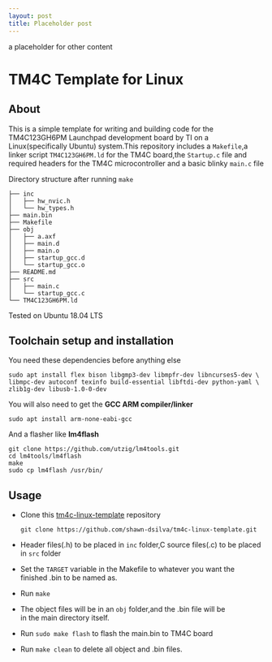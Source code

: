 ```yaml
---
layout: post
title: Placeholder post
---
```


a placeholder for other content


TM4C Template for Linux
==================

## About

This is a simple template for writing and building code for the TM4C123GH6PM Launchpad development board by TI on a Linux(specifically Ubuntu) system.This repository includes a `Makefile`,a linker script `TM4C123GH6PM.ld` for the TM4C board,the `Startup.c` file and required headers for the TM4C microcontroller and a basic blinky `main.c` file

Directory structure after running `make`

    ├── inc
    │   ├── hw_nvic.h
    │   └── hw_types.h
    ├── main.bin
    ├── Makefile
    ├── obj
    │   ├── a.axf
    │   ├── main.d
    │   ├── main.o
    │   ├── startup_gcc.d
    │   └── startup_gcc.o
    ├── README.md
    ├── src
    │   ├── main.c
    │   └── startup_gcc.c
    └── TM4C123GH6PM.ld

Tested on Ubuntu 18.04 LTS

## Toolchain setup and installation

You need these dependencies before anything else

    sudo apt install flex bison libgmp3-dev libmpfr-dev libncurses5-dev \
    libmpc-dev autoconf texinfo build-essential libftdi-dev python-yaml \
    zlib1g-dev libusb-1.0-0-dev


You will also need to get the **GCC ARM compiler/linker**

    sudo apt install arm-none-eabi-gcc
    
And a flasher like **lm4flash**

    git clone https://github.com/utzig/lm4tools.git
    cd lm4tools/lm4flash
    make
    sudo cp lm4flash /usr/bin/

## Usage

 - Clone this [tm4c-linux-template](https://github.com/shawn-dsilva/tm4c-linux-template) repository 
  
     `git clone https://github.com/shawn-dsilva/tm4c-linux-template.git`

 - Header files(.h) to be placed in `inc` folder,C source files(.c) to be placed in `src` folder
 - Set the `TARGET` variable in the Makefile to whatever you want the   
   finished .bin to be named as.
 - Run `make`
 - The object files will be in an `obj` folder,and the .bin file will be  
   in the main directory itself.
 - Run `sudo make flash` to flash the main.bin to TM4C board
 - Run `make clean` to delete all object and .bin files.

